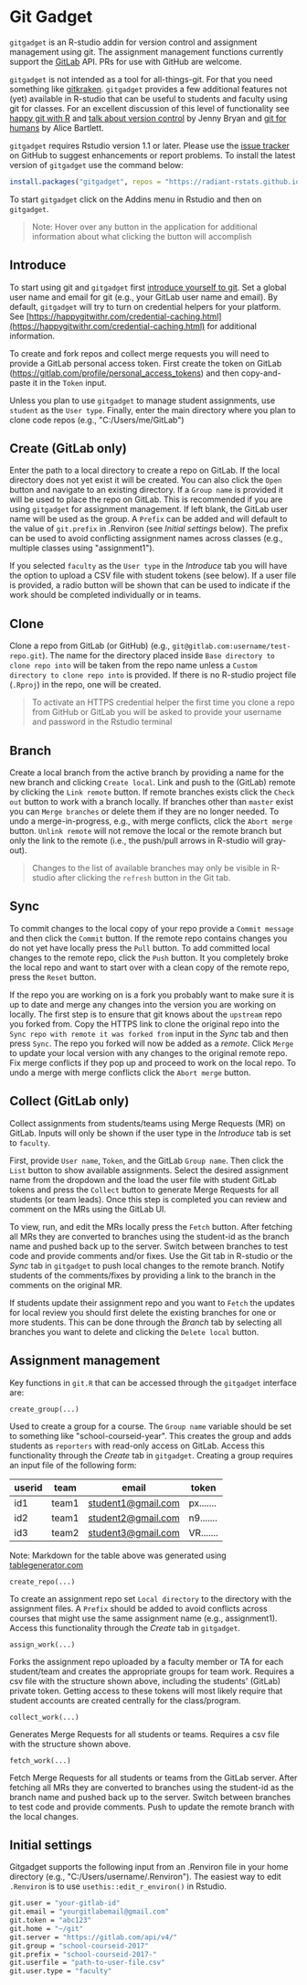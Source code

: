 # Git Gadget

<!-- [![Build Status](https://travis-ci.org/vnijs/gitgadget.png?branch=master)](https://travis-ci.org/vnijs/gitgadget) -->

`gitgadget` is an R-studio addin for version control and assignment management using git. The assignment management functions currently support the [GitLab](https://gitlab.com) API. PRs for use with GitHub are welcome.


`gitgadget` is not intended as a tool for all-things-git. For that you need something like <a href="https://www.gitkraken.com" target="_blank">gitkraken</a>. `gitgadget` provides a few additional features not (yet) available in R-studio that can be useful to students and faculty using git for classes. For an excellent discussion of this level of functionality see [happy git with R](https://happygitwithr.com/) and [talk about version control](https://peerj.com/preprints/3159/) by Jenny Bryan and [git for humans](https://speakerdeck.com/alicebartlett/git-for-humans) by Alice Bartlett.

`gitgadget` requires Rstudio version 1.1 or later. Please use the [issue tracker](https://github.com/vnijs/gitgadget/issues) on GitHub to suggest enhancements or report problems. To install the latest version of `gitgadget` use the command below:

```r
install.packages("gitgadget", repos = "https://radiant-rstats.github.io/minicran/")
```

To start `gitgadget` click on the Addins menu in Rstudio and then on `gitgadget`.

> Note: Hover over any button in the application for additional information about what clicking the button will accomplish

## Introduce

To start using git and `gitgadget` first [introduce yourself to git](https://happygitwithr.com/hello-git.html). Set a global user name and email for git (e.g., your GitLab user name and email). By default, `gitgadget` will try to turn on credential helpers for your platform. See [https://happygitwithr.com/credential-caching.html](https://happygitwithr.com/credential-caching.html) for additional information. 

To create and fork repos and collect merge requests you will need to provide a GitLab personal access token. First create the token on GitLab (https://gitlab.com/profile/personal_access_tokens) and then copy-and-paste it in the `Token` input.

Unless you plan to use `gitgadget` to manage student assignments, use `student` as the `User type`. Finally, enter the main directory where you plan to clone code repos (e.g., "C:/Users/me/GitLab")

## Create (GitLab only)

Enter the path to a local directory to create a repo on GitLab. If the local directory does not yet exist it will be created. You can also click the `Open` button and navigate to an existing directory. If a `Group name` is provided it will be used to place the repo on GitLab. This is recommended if you are using `gitgadget` for assignment management. If left blank, the GitLab user name will be used as the group. A `Prefix` can be added and will default to the value of `git.prefix` in .Renviron (see _Initial settings_ below). The prefix can be used to avoid conflicting assignment names across classes (e.g., multiple classes using "assignment1").

If you selected `faculty` as the `User type` in the _Introduce_ tab you will have the option to upload a CSV file with student tokens (see below). If a user file is provided, a radio button will be shown that can be used to indicate if the work should be completed individually or in teams.

## Clone

Clone a repo from GitLab (or GitHub) (e.g., `git@gitlab.com:username/test-repo.git`). The name for the directory placed inside `Base directory to clone repo into` will be taken from the repo name unless a `Custom directory to clone repo into` is provided. If there is no R-studio project file (`.Rproj`) in the repo, one will be created.

> To activate an HTTPS credential helper the first time you clone a repo from GitHub or GitLab you will be asked to provide your username and password in the Rstudio terminal

## Branch

Create a local branch from the active branch by providing a name for the new branch and clicking `Create local`. Link and push to the (GitLab) remote by clicking the `Link remote` button. If remote branches exists click the `Check out` button to work with a branch locally. If branches other than `master` exist you can `Merge branches` or delete them if they are no longer needed. To undo a merge-in-progress, e.g., with merge conflicts, click the `Abort merge` button. `Unlink remote` will not remove the local or the remote branch but only the link to the remote (i.e., the push/pull arrows in R-studio will gray-out).

> Changes to the list of available branches may only be visible in R-studio after clicking the `refresh` button in the Git tab.

## Sync

To commit changes to the local copy of your repo provide a `Commit message` and then click the `Commit` button. If the remote repo contains changes you do not yet have locally press the `Pull` button. To add committed local changes to the remote repo, click the `Push` button. It you completely broke the local repo and want to start over with a clean copy of the remote repo, press the `Reset` button. 

If the repo you are working on is a fork you probably want to make sure it is up to date and merge any changes into the version you are working on locally. The first step is to ensure that git knows about the `upstream` repo you forked from. Copy the HTTPS link to clone the original repo into the `Sync repo with remote it was forked from` input in the _Sync_ tab and then press `Sync`. The repo you forked will now be added as a _remote_. Click `Merge` to update your local version with any changes to the original remote repo. Fix merge conflicts if they pop up and proceed to work on the local repo. To undo a merge with merge conflicts click the `Abort merge` button. 

## Collect (GitLab only)

Collect assignments from students/teams using Merge Requests (MR) on GitLab. Inputs will only be shown if the user type in the _Introduce_ tab is set to `faculty`. 

First, provide `User name`, `Token`, and the GitLab `Group name`. Then click the `List` button to show available assignments. Select the desired assignment name from the dropdown and the load the user file with student GitLab tokens and press the `Collect` button to generate Merge Requests
 for all students (or team leads). Once this step is completed you can review and comment on the MRs using the GitLab UI.
 
To view, run, and edit the MRs locally press the `Fetch` button. After fetching all MRs they are converted to branches using the student-id as the branch name and pushed back up to the server. Switch between branches to test code and provide comments and/or fixes. Use the Git tab in R-studio or the _Sync_ tab in `gitgadget` to push local changes to the remote branch. Notify students of the comments/fixes by providing a link to the branch in the comments on the original MR.

If students update their assignment repo and you want to `Fetch` the updates for local review you should first delete the existing branches for one or more students. This can be done through the _Branch_ tab by selecting all branches you want to delete and clicking the `Delete local` button.

## Assignment management

Key functions in `git.R` that can be accessed through the `gitgadget` interface are:

`create_group(...)`

Used to create a group for a course. The `Group name` variable should be set to something like "school-courseid-year". This creates the group and adds students as `reporters` with read-only access on GitLab. Access this functionality through the _Create_ tab in `gitgadget`. Creating a group requires an input file of the following form:

| userid | team  | email              | token     |
|--------|-------|--------------------|-----------|
| id1    | team1 | student1@gmail.com | px....... |
| id2    | team1 | student2@gmail.com | n9....... |
| id3    | team2 | student3@gmail.com | VR....... |

Note: Markdown for the table above was generated using <a href="https://www.tablesgenerator.com/markdown_tables" target="_blank">tablegenerator.com</a>

`create_repo(...)`

To create an assignment repo set `Local directory` to the directory with the assignment files. A `Prefix` should be added to avoid conflicts across courses that might use the same assignment name (e.g., assignment1). Access this functionality through the _Create_ tab in `gitgadget`.

`assign_work(...)`

Forks the assignment repo uploaded by a faculty member or TA for each student/team and creates the appropriate groups for team work. Requires a csv file with the structure shown above, including the students' (GitLab) private token. Getting access to these tokens will most likely require that student accounts are created centrally for the class/program.

`collect_work(...)`

Generates Merge Requests for all students or teams. Requires a csv file with the structure shown above.

`fetch_work(...)`

Fetch Merge Requests for all students or teams from the GitLab server. After fetching all MRs they are converted to branches using the student-id as the branch name and pushed back up to the server. Switch between branches to test code and provide comments. Push to update the remote branch with the local changes.

## Initial settings

Gitgadget supports the following input from an .Renviron file in your home directory (e.g., "C:/Users/username/.Renviron"). The easiest way to edit `.Renviron` is to use `usethis::edit_r_environ()` in Rstudio.

```bash
git.user = "your-gitlab-id"
git.email = "yourgitlabemail@gmail.com"
git.token = "abc123"
git.home = "~/git"
git.server = "https://gitlab.com/api/v4/"
git.group = "school-courseid-2017"
git.prefix = "school-courseid-2017-"
git.userfile = "path-to-user-file.csv"
git.user.type = "faculty"
```
